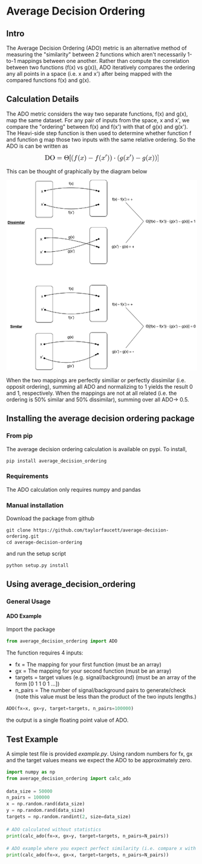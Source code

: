 # Average Decision Ordering

## Intro

The Average Decision Ordering (ADO) metric is an alternative method of measuring the "similarity" between 2 functions which aren't necessarily 1-to-1 mappings between one another. Rather than compute the correlation between two functions (f(x) vs g(x)), ADO iteratively compares the ordering any all points in a space (i.e. x and x') after being mapped with the compared functions f(x) and g(x).

## Calculation Details

The ADO metric considers the way two separate functions, f(x) and g(x), map the same dataset. For any pair of inputs from the space, x and x', we compare the "ordering" between f(x) and f(x') with that of g(x) and g(x'). The Heavi-side step function is then used to determine whether function f and function g map those two inputs with the same relative ordering. So the ADO is can be written as

<p align="center"><img src="images/DO_equation.png" alt="ADO" width="300px"/></p>

This can be thought of graphically by the diagram below

<p align="center"><img src="images/DO_calc_example.png" alt="DO_calc_example" width="600px"/></p>

When the two mappings are perfectly similiar or perfectly dissimilar (i.e. opposit ordering), summing all ADO and normalizing to 1 yields the result 0 and 1, respectively. When the mappings are not at all related (i.e. the ordering is 50% similar and 50% dissimilar), summing over all ADO-> 0.5. 

## Installing the average decision ordering package

### From pip

The average decision ordering calculation is available on pypi. To install,

```python
pip install average_decision_ordering
```

### Requirements
The ADO calculation only requires numpy and pandas

### Manual installation
Download the package from github

```
git clone https://github.com/taylorfaucett/average-decision-ordering.git
cd average-decision-ordering
```

and run the setup script

```python
python setup.py install
```

## Using average_decision_ordering

### General Usage

#### ADO Example
Import the package

```python
from average_decision_ordering import ADO
```

The function requires 4 inputs:
- fx = The mapping for your first function (must be an array)
- gx = The mapping for your second function (must be an array)
- targets = target values (e.g. signal/background) (must be an array of the form [0 1 1 0 1 ...])
- n_pairs = The number of signal/background pairs to generate/check (note this value must be less than the product of the two inputs lengths.)

```python
ADO(fx=x, gx=y, target=targets, n_pairs=100000)
```

the output is a single floating point value of ADO.

## Test Example

A simple test file is provided *example.py*. Using random numbers for fx, gx and the target values means we expect the ADO to be approximately zero.

```python
import numpy as np
from average_decision_ordering import calc_ado

data_size = 50000
n_pairs = 100000
x = np.random.rand(data_size)
y = np.random.rand(data_size)
targets = np.random.randint(2, size=data_size)

# ADO calculated without statistics
print(calc_ado(fx=x, gx=y, target=targets, n_pairs=N_pairs))

# ADO example where you expect perfect similarity (i.e. compare x with x)
print(calc_ado(fx=x, gx=x, target=targets, n_pairs=N_pairs))

```
